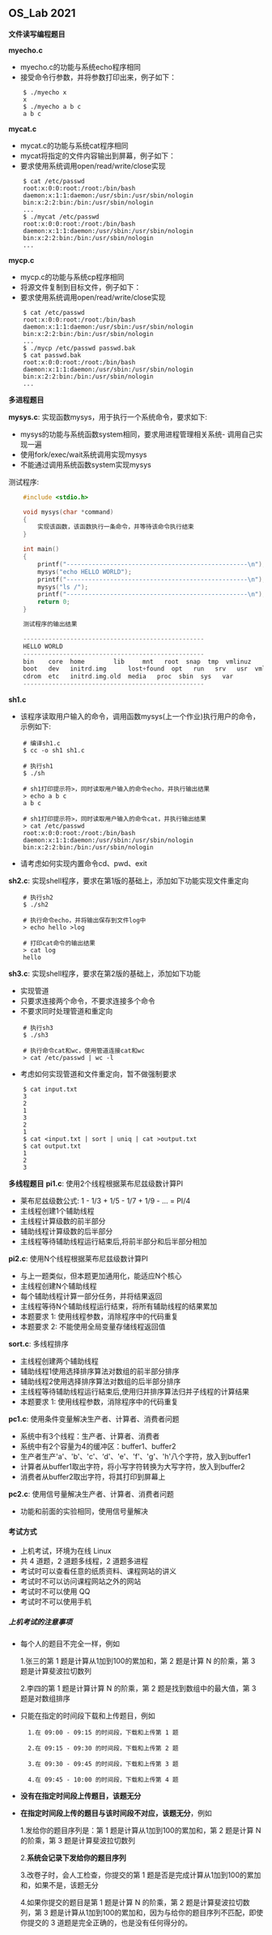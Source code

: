## OS_Lab 2021


**文件读写编程题目**

**myecho.c**

- myecho.c的功能与系统echo程序相同
- 接受命令行参数，并将参数打印出来，例子如下：
```shell
    $ ./myecho x
    x
    $ ./myecho a b c
    a b c
```
**mycat.c**

- mycat.c的功能与系统cat程序相同
- mycat将指定的文件内容输出到屏幕，例子如下：
- 要求使用系统调用open/read/write/close实现
```shell
    $ cat /etc/passwd 
    root:x:0:0:root:/root:/bin/bash
    daemon:x:1:1:daemon:/usr/sbin:/usr/sbin/nologin
    bin:x:2:2:bin:/bin:/usr/sbin/nologin
    ...
    $ ./mycat /etc/passwd 
    root:x:0:0:root:/root:/bin/bash
    daemon:x:1:1:daemon:/usr/sbin:/usr/sbin/nologin
    bin:x:2:2:bin:/bin:/usr/sbin/nologin
    ...
```
**mycp.c**

- mycp.c的功能与系统cp程序相同
- 将源文件复制到目标文件，例子如下：
- 要求使用系统调用open/read/write/close实现
```shell
    $ cat /etc/passwd
    root:x:0:0:root:/root:/bin/bash
    daemon:x:1:1:daemon:/usr/sbin:/usr/sbin/nologin
    bin:x:2:2:bin:/bin:/usr/sbin/nologin
    ...
    $ ./mycp /etc/passwd passwd.bak 
    $ cat passwd.bak
    root:x:0:0:root:/root:/bin/bash
    daemon:x:1:1:daemon:/usr/sbin:/usr/sbin/nologin
    bin:x:2:2:bin:/bin:/usr/sbin/nologin
    ...
```

**多进程题目**

**mysys.c**: 实现函数mysys，用于执行一个系统命令，要求如下:

- mysys的功能与系统函数system相同，要求用进程管理相关系统- 调用自己实现一遍
- 使用fork/exec/wait系统调用实现mysys
- 不能通过调用系统函数system实现mysys

测试程序:

```c
    #include <stdio.h>

    void mysys(char *command)
    {
        实现该函数，该函数执行一条命令，并等待该命令执行结束
    }

    int main()
    {
        printf("--------------------------------------------------\n");
        mysys("echo HELLO WORLD");
        printf("--------------------------------------------------\n");
        mysys("ls /");
        printf("--------------------------------------------------\n");
        return 0;
    }

    测试程序的输出结果

    --------------------------------------------------
    HELLO WORLD
    --------------------------------------------------
    bin    core  home	     lib	 mnt   root  snap  tmp	vmlinuz
    boot   dev   initrd.img      lost+found  opt   run   srv   usr	vmlinuz.old
    cdrom  etc   initrd.img.old  media	 proc  sbin  sys   var
    --------------------------------------------------
```

**sh1.c**

- 该程序读取用户输入的命令，调用函数mysys(上一个作业)执行用户的命令，示例如下:

```shell
    # 编译sh1.c
    $ cc -o sh1 sh1.c

    # 执行sh1
    $ ./sh 

    # sh1打印提示符>，同时读取用户输入的命令echo，并执行输出结果
    > echo a b c
    a b c

    # sh1打印提示符>，同时读取用户输入的命令cat，并执行输出结果
    > cat /etc/passwd
    root:x:0:0:root:/root:/bin/bash
    daemon:x:1:1:daemon:/usr/sbin:/usr/sbin/nologin
    bin:x:2:2:bin:/bin:/usr/sbin/nologin
```
- 请考虑如何实现内置命令cd、pwd、exit 

**sh2.c**: 实现shell程序，要求在第1版的基础上，添加如下功能实现文件重定向

```shell
    # 执行sh2
    $ ./sh2

    # 执行命令echo，并将输出保存到文件log中
    > echo hello >log

    # 打印cat命令的输出结果
    > cat log
    hello
```
**sh3.c**: 实现shell程序，要求在第2版的基础上，添加如下功能

- 实现管道
- 只要求连接两个命令，不要求连接多个命令
- 不要求同时处理管道和重定向
```shell
    # 执行sh3
    $ ./sh3

    # 执行命令cat和wc，使用管道连接cat和wc
    > cat /etc/passwd | wc -l
```

- 考虑如何实现管道和文件重定向，暂不做强制要求
```shell
    $ cat input.txt
    3
    2
    1
    3
    2
    1
    $ cat <input.txt | sort | uniq | cat >output.txt
    $ cat output.txt
    1
    2
    3
```
**多线程题目**
**pi1.c**: 使用2个线程根据莱布尼兹级数计算PI

- 莱布尼兹级数公式: 1 - 1/3 + 1/5 - 1/7 + 1/9 - ... = PI/4
- 主线程创建1个辅助线程
- 主线程计算级数的前半部分
- 辅助线程计算级数的后半部分
- 主线程等待辅助线程运行結束后,将前半部分和后半部分相加

**pi2.c**: 使用N个线程根据莱布尼兹级数计算PI

- 与上一题类似，但本题更加通用化，能适应N个核心
- 主线程创建N个辅助线程
- 每个辅助线程计算一部分任务，并将结果返回
- 主线程等待N个辅助线程运行结束，将所有辅助线程的结果累加
- 本题要求 1: 使用线程参数，消除程序中的代码重复
- 本题要求 2: 不能使用全局变量存储线程返回值 

**sort.c**: 多线程排序

- 主线程创建两个辅助线程
- 辅助线程1使用选择排序算法对数组的前半部分排序
- 辅助线程2使用选择排序算法对数组的后半部分排序
- 主线程等待辅助线程运行結束后,使用归并排序算法归并子线程的计算结果
- 本题要求 1: 使用线程参数，消除程序中的代码重复 

**pc1.c**: 使用条件变量解决生产者、计算者、消费者问题

- 系统中有3个线程：生产者、计算者、消费者
- 系统中有2个容量为4的缓冲区：buffer1、buffer2
- 生产者生产'a'、'b'、'c'、‘d'、'e'、'f'、'g'、'h'八个字符，放入到buffer1
- 计算者从buffer1取出字符，将小写字符转换为大写字符，放入到buffer2
- 消费者从buffer2取出字符，将其打印到屏幕上

**pc2.c**: 使用信号量解决生产者、计算者、消费者问题
- 功能和前面的实验相同，使用信号量解决


#### 考试方式

- 上机考试，环境为在线 Linux
- 共 4 道题，2 道题多线程，2 道题多进程
- 考试时可以查看任意的纸质资料、课程网站的讲义
- 考试时不可以访问课程网站之外的网站
- 考试时不可以使用 QQ
- 考试时不可以使用手机 

##### 上机考试的注意事项

- 每个人的题目不完全一样，例如
    
    1.张三的第 1 题是计算从1加到100的累加和，第 2 题是计算 N 的阶乘，第 3 题是计算斐波拉切数列 
    
    2.李四的第 1 题是计算计算 N 的阶乘，第 2 题是找到数组中的最大值，第 3 题是对数组排序 

- 只能在指定的时间段下载和上传题目，例如
        
        1.在 09:00 - 09:15 的时间段，下载和上传第 1 题
        
        2.在 09:15 - 09:30 的时间段，下载和上传第 2 题
        
        3.在 09:30 - 09:45 的时间段，下载和上传第 3 题
        
        4.在 09:45 - 10:00 的时间段，下载和上传第 4 题 

- **没有在指定时间段上传题目，该题无分**

- **在指定时间段上传的题目与该时间段不对应，该题无分**，例如

    1.发给你的题目序列是：第 1 题是计算从1加到100的累加和，第 2 题是计算 N 的阶乘，第 3 题是计算斐波拉切数列
    
    2.**系统会记录下发给你的题目序列**
    
    3.改卷子时，会人工检查，你提交的第 1 题是否是完成计算从1加到100的累加和，如果不是，该题无分
    
    4.如果你提交的题目是第 1 题是计算 N 的阶乘，第 2 题是计算斐波拉切数列，第 3 题是计算从1加到100的累加和，因为与给你的题目序列不匹配，即使你提交的 3 道题是完全正确的，也是没有任何得分的。 
